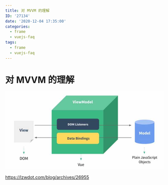 ```yaml
---
title: 对 MVVM 的理解
ID: '27134'
date: '2020-12-04 17:35:00'
categories:
  - frame
  - vuejs-faq
tags:
  - frame
  - vuejs-faq
---
```


# 对 MVVM 的理解

![](./images/2159068665.jpg)

https://lzwdot.com/blog/archives/26955
 
 
 
 
 
 
 
 
 
 
 
 
 
 
 
 
 
 
 
